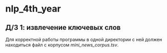 # nlp_4th_year

## Д/З 1: извлечение ключевых слов

Для корректной работы программы в одной директории с ней должен находиться файл с корпусом *mini_news_corpus.tsv*.
